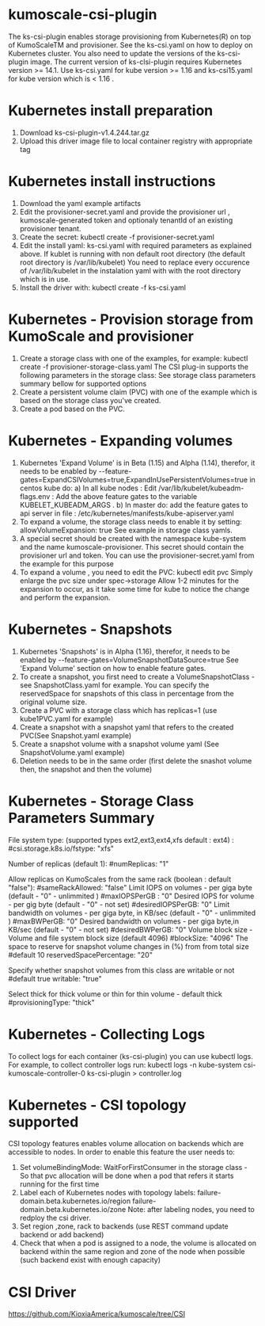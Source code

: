 # kumoscale-csi-plugin

The ks-csi-plugin enables storage provisioning from Kubernetes(R) on top of KumoScaleTM and provisioner.
See the ks-csi.yaml on how to deploy on Kubernetes cluster.
You also need to update the versions of the ks-csi-plugin image.
The current version of ks-clsi-plugin requires Kubernetes version >= 14.1.
Use ks-csi.yaml for kube version >= 1.16 and ks-csi15.yaml for kube version which is < 1.16 .

# Kubernetes install preparation

1) Download ks-csi-plugin-v1.4.244.tar.gz
2) Upload this driver image file to local container registry with appropriate tag

# Kubernetes install instructions

1) Download the yaml example artifacts
2) Edit the provisioner-secret.yaml and provide the provisioner url , kumoscale-generated token and optionaly tenantId of an existing provisioner tenant.
3) Create the secret:
    kubectl create -f provisioner-secret.yaml
4) Edit the install yaml: ks-csi.yaml with required parameters as explained above.
  If kublet is running with non default root directory (the default root directory is /var/lib/kubelet)
  You need to replace every occurence of /var/lib/kubelet in the instalation yaml with with the root directory which is in use.
5) Install the driver with:
    kubectl create -f ks-csi.yaml

# Kubernetes - Provision storage from KumoScale and provisioner

1) Create a storage class with one of the examples, for example:
    kubectl create -f provisioner-storage-class.yaml
    The CSI plug-in supports the following parameters in the storage class:
    See storage class parameters summary bellow for supported options
2) Create a  persistent volume claim (PVC) with one of the example which is based on the storage class you've created.
3) Create a pod based on the PVC.

# Kubernetes - Expanding volumes

1) Kubernetes 'Expand Volume' is in Beta (1.15) and Alpha (1.14), therefor, it needs to be enabled by
  --feature-gates=ExpandCSIVolumes=true,ExpandInUsePersistentVolumes=true 
  in centos kube  do:
    a) In all kube nodes : Edit /var/lib/kubelet/kubeadm-flags.env :
    Add the above feature gates to the variable KUBELET_KUBEADM_ARGS .
    b) In master do:
    add the feature gates to api server in file : /etc/kubernetes/manifests/kube-apiserver.yaml
2) To expand a volume, the storage class needs to enable it by setting:
  allowVolumeExpansion: true 
  See example in storage class yamls.
3) A special secret should be created with the namespace kube-system and the name kumoscale-provisioner.
  This secret should contain the provisioner url and token.
  You can use the provisioner-secret.yaml from the example for this purpose
4) To expand a volume , you need to edit the PVC:
  kubectl edit pvc <pvc name>
  Simply enlarge the pvc size under spec->storage
  Allow 1-2 minutes for the expansion to occur, as it take some time for kube to notice the change and
  perform the expansion.

# Kubernetes - Snapshots

1) Kubernetes 'Snapshots' is in Alpha (1.16), therefor, it needs to be enabled by
  --feature-gates=VolumeSnapshotDataSource=true
  See 'Expand Volume' section on how to enable feature gates.
2) To create a snapshot, you first need to create a VolumeSnapshotClass - see SnapshotClass.yaml for example.
  You can specify the reservedSpace for snapshots of this class in percentage from the original volume size.
3) Create a PVC with a storage class which has replicas=1 (use kube1PVC.yaml for example)
4) Create a snapshot with a snapshot yaml that refers to the created PVC(See Snapshot.yaml example)
5) Create a snapshot volume with a snapshot volume yaml (See SnapshotVolume.yaml example)
6) Deletion needs to be in the same order (first delete the snashot volume then, the snapshot and then the volume)

# Kubernetes - Storage Class Parameters Summary

  File system type: (supported types ext2,ext3,ext4,xfs default : ext4) :
  #csi.storage.k8s.io/fstype: "xfs"
  
  Number of replicas (default 1):
  #numReplicas: "1"
  
  Allow replicas on KumoScales from the same rack (boolean : default "false"):
  #sameRackAllowed: "false"
  Limit IOPS on volumes - per giga byte (default - "0" - unlimmited )
  #maxIOPSPerGB : "0"
  Desired IOPS for volume - per gig byte (default - "0" - not set)
  #desiredIOPSPerGB: "0"
  Limit bandwidth on volumes - per giga byte, in KB/sec (default - "0" - unlimmited )
  #maxBWPerGB: "0"
  Desired bandwidth on volumes - per giga byte,in KB/sec (default - "0" - not set)
  #desiredBWPerGB: "0"
  Volume block size - Volume and file system block size (default 4096)
  #blockSize: "4096"
  The space to reserve for snapshot volume changes in (%) from from total size
  #default 10
  reservedSpacePercentage: "20"   
  
  Specify whether snapshot volumes from this class are writable or not
  #default true
  writable: "true"
  
  Select thick for thick volume or thin for thin volume - default thick
  #provisioningType: "thick"

# Kubernetes - Collecting Logs

  To collect logs for each container (ks-csi-plugin) you can use kubectl logs.
  For example, to collect controller logs run:
        kubectl logs -n kube-system csi-kumoscale-controller-0 ks-csi-plugin > controller.log

# Kubernetes - CSI topology supported

CSI topology features enables volume allocation on backends which are accessible to nodes.
In order to enable this feature the user needs to:
1) Set volumeBindingMode: WaitForFirstConsumer in the storage class -
So that pvc allocation will be done when a pod that refers it starts running for the first time
2) Label each of Kubernetes nodes with topology labels:
    failure-domain.beta.kubernetes.io/region
    failure-domain.beta.kubernetes.io/zone
  Note: after labeling nodes, you need to redploy the csi driver.
3) Set  region ,zone, rack to backends (use REST command update backend or add backend)
4) Check that when a pod is assigned to a node, the volume is allocated on backend within the same region and zone of the
node when possible (such backend exist with enough capacity)

# CSI Driver

https://github.com/KioxiaAmerica/kumoscale/tree/CSI

